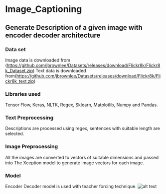 # Image_Captioning
##  Generate Description of a given image with encoder decoder architecture ##
### Data set ###
Image data is downloaded from (https://github.com/jbrownlee/Datasets/releases/download/Flickr8k/Flickr8k_Dataset.zip)
Text data is downloaded from(https://github.com/jbrownlee/Datasets/releases/download/Flickr8k/Flickr8k_text.zip)

### Libraries used ###
Tensor Flow, Keras, NLTK, Regex, Sklearn, Matplotlib, Numpy and Pandas.

### Text Preprocessing ###
Descriptions are processed using regex, sentences with suitable length are selected.

### Image Preprocessing ###
All the images are converted to vectors of suitable dimensions and passed into The Xception model to generate image vectors for each image.

### Model ###
Encoder Decoder model is used with teacher forcing technique.
![alt text](https://data-flair.training/blogs/wp-content/uploads/sites/2/2019/11/working-of-Deep-CNN-Python-project.png)
 








